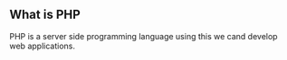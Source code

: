 ## What is PHP

PHP is a server side programming language using this we cand develop web applications.


